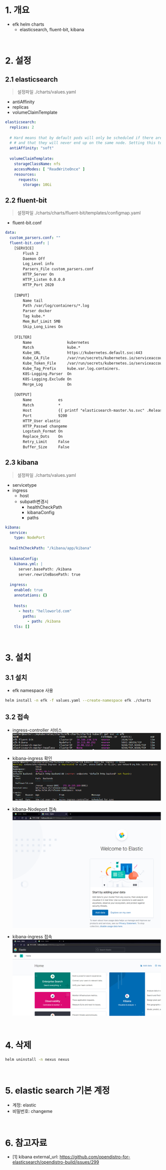 # 1. 개요
* efk helm charts
  * elasticsearch, fluent-bit, kibana

<br>

# 2. 설정
## 2.1 elasticsearch
> 설정파일 ./charts/values.yaml
* antiAffinity
* replicas
* volumeClaimTemplate
```yaml
elasticsearch:
  replicas: 2

  # Hard means that by default pods will only be scheduled if there are enough nodes for them
  # # and that they will never end up on the same node. Setting this to soft will do this "best effort"
  antiAffinity: "soft"

  volumeClaimTemplate:
    storageClassName: nfs
    accessModes: [ "ReadWriteOnce" ]
    resources:
      requests:
        storage: 10Gi
```
## 2.2 fluent-bit
> 설정파일 ./charts/charts/fluent-bit/templates/configmap.yaml
* fluent-bit.conf
```yaml
data:
  custom_parsers.conf: ""
  fluent-bit.conf: |
    [SERVICE]
        Flush 2
        Daemon Off
        Log_Level info
        Parsers_File custom_parsers.conf
        HTTP_Server On
        HTTP_Listen 0.0.0.0
        HTTP_Port 2020

    [INPUT]
        Name tail
        Path /var/log/containers/*.log
        Parser docker
        Tag kube.*
        Mem_Buf_Limit 5MB
        Skip_Long_Lines On

    [FILTER]
        Name                kubernetes
        Match               kube.*
        Kube_URL            https://kubernetes.default.svc:443
        Kube_CA_File        /var/run/secrets/kubernetes.io/serviceaccount/ca.crt
        Kube_Token_File     /var/run/secrets/kubernetes.io/serviceaccount/token
        Kube_Tag_Prefix     kube.var.log.containers.
        K8S-Logging.Parser  On
        K8S-Logging.Exclude On
        Merge_Log           On

    [OUTPUT]
        Name            es
        Match           *
        Host            {{ printf "elasticsearch-master.%s.svc" .Release.Namespace }}
        Port            9200
        HTTP_User elastic
        HTTP_Passwd changeme
        Logstash_Format On
        Replace_Dots    On
        Retry_Limit     False
        Buffer_Size     False
```

## 2.3 kibana
> 설정파일 ./charts/values.yaml
* servicetype
* ingress
  * host
  * subpath변경시
    * healthCheckPath
    * kibanaConfig
    * paths
```yaml
kibana:
  service:
    type: NodePort

  healthCheckPath: "/kibana/app/kibana"

  kibanaConfig:
    kibana.yml: |
      server.basePath: /kibana
      server.rewriteBasePath: true

  ingress:
    enabled: true
    annotations: {}

    hosts:
      - host: "helloworld.com"
        paths:
          - path: /kibana
    tls: []
```

<br>

# 3. 설치
## 3.1 설치
* efk namespace 사용
```sh
helm install -n efk -f values.yaml --create-namespace efk ./charts
```

## 3.2 접속
* ingress-controller 서비스
![](./imgs/svc.png)

* kibana-ingress 확인
![](./imgs/nexus_ingress.png)

* kibana-Nodeport 접속
![](./imgs/nodeport.png)

* kibana-ingress 접속
![](./imgs/success.png)

<br>

# 4. 삭제
```sh
helm uninstall -n nexus nexus
```

<br>

# 5. elastic search 기본 계정
* 계정: elastic
* 비밀번호: changeme

<br>

# 6. 참고자료
* [1] kibana external_url: https://github.com/opendistro-for-elasticsearch/opendistro-build/issues/299